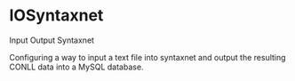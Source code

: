 # IOSyntaxnet
Input Output Syntaxnet

Configuring a way to input a text file into syntaxnet and output the resulting CONLL data into a MySQL database.
